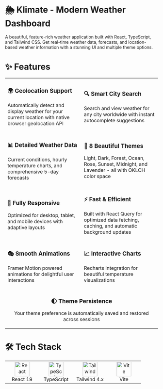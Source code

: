 # 🌦️ Klimate - Modern Weather Dashboard
A beautiful, feature-rich weather application built with React, TypeScript, and Tailwind CSS. Get real-time weather data, forecasts, and location-based weather information with a stunning UI and multiple theme options.



# ✨ Features
<table>
  <tr>
    <td width="50%">
      <h3>🌍 Geolocation Support</h3>
      <p>Automatically detect and display weather for your current location with native browser geolocation API</p>
    </td>
    <td width="50%">
      <h3>🔍 Smart City Search</h3>
      <p>Search and view weather for any city worldwide with instant autocomplete suggestions</p>
    </td>
  </tr>
  <tr>
    <td>
      <h3>📊 Detailed Weather Data</h3>
      <p>Current conditions, hourly temperature charts, and comprehensive 5-day forecasts</p>
    </td>
    <td>
      <h3>🎨 8 Beautiful Themes</h3>
      <p>Light, Dark, Forest, Ocean, Rose, Sunset, Midnight, and Lavender - all with OKLCH color space</p>
    </td>
  </tr>
  <tr>
    <td>
      <h3>📱 Fully Responsive</h3>
      <p>Optimized for desktop, tablet, and mobile devices with adaptive layouts</p>
    </td>
    <td>
      <h3>⚡ Fast & Efficient</h3>
      <p>Built with React Query for optimized data fetching, caching, and automatic background updates</p>
    </td>
  </tr>
  <tr>
    <td>
      <h3>🎭 Smooth Animations</h3>
      <p>Framer Motion powered animations for delightful user interactions</p>
    </td>
    <td>
      <h3>📈 Interactive Charts</h3>
      <p>Recharts integration for beautiful temperature visualizations</p>
    </td>
  </tr>
  <tr>
    <td colspan="2" align="center">
      <h3>🌓 Theme Persistence</h3>
      <p>Your theme preference is automatically saved and restored across sessions</p>
    </td>
  </tr>
</table>



# 🛠️ Tech Stack
<table>
  <tr>
    <td align="center" width="96">
      <img src="https://skillicons.dev/icons?i=react" width="48" height="48" alt="React" />
      <br>React 19
    </td>
    <td align="center" width="96">
      <img src="https://skillicons.dev/icons?i=typescript" width="48" height="48" alt="TypeScript" />
      <br>TypeScript
    </td>
    <td align="center" width="96">
      <img src="https://skillicons.dev/icons?i=tailwind" width="48" height="48" alt="Tailwind" />
      <br>Tailwind 4.x
    </td>
    <td align="center" width="96">
      <img src="https://skillicons.dev/icons?i=vite" width="48" height="48" alt="Vite" />
      <br>Vite
    </td>
  </tr>
</table>
